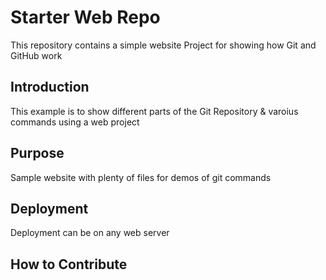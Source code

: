 # Starter Web Repo

This repository contains a simple website Project for showing how Git and GitHub work

## Introduction

This example is to show different parts of the Git Repository & varoius commands using a web project

## Purpose

Sample website with plenty of files for demos of git commands

## Deployment

Deployment can be on any web server

## How to Contribute